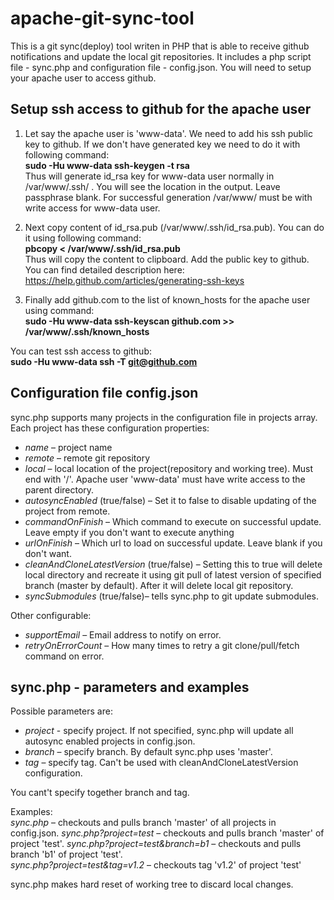apache-git-sync-tool
====================

This is a git sync(deploy) tool writen in PHP that is able to receive github notifications and update the local git repositories. 
It includes a php script file - sync.php and configuration file - config.json.
You will need to setup your apache user to access github.

Setup ssh access to github for the apache user
----------------

1. Let say the apache user is 'www-data'. We need to add his ssh public key to github. If we don't have generated key we need to do it with following command:  
**sudo -Hu www-data ssh-keygen -t rsa**  
Thus will generate id_rsa key for www-data user normally in /var/www/.ssh/ . You will see the location in the output. Leave passphrase blank. For successful generation /var/www/ must be with write access for www-data user.

2. Next copy content of id_rsa.pub (/var/www/.ssh/id_rsa.pub). You can do it using following command:  
**pbcopy < /var/www/.ssh/id_rsa.pub**  
Thus will copy the content to clipboard.
Add the public key to github. You can find detailed description here: https://help.github.com/articles/generating-ssh-keys

3. Finally add github.com to the list of known_hosts for the apache user using command:  
**sudo -Hu www-data ssh-keyscan github.com >> /var/www/.ssh/known_hosts**

You can test ssh access to github:  
**sudo -Hu www-data ssh -T git@github.com**


Configuration file config.json
--------------------

sync.php supports many projects in the configuration file in projects array.
Each project has these configuration properties:  
* *name* – project name  
* *remote* – remote git repository  
* *local* – local location of the project(repository and working tree). Must end with  '/'. Apache user 'www-data' must have write access to the parent directory.
* *autosyncEnabled* (true/false) – Set it to false to disable updating of the project from remote.  
* *commandOnFinish* – Which command to execute on successful update. Leave empty if you don't want to execute anything  
* *urlOnFinish* – Which url to load on successful update. Leave blank if you don't want.  
* *cleanAndCloneLatestVersion* (true/false) – Setting this to true will delete local directory and recreate it using git pull of latest version of specified branch (master by default). After it will delete local git repository.  
* *syncSubmodules* (true/false)– tells sync.php to git update submodules.   

Other configurable:  
* *supportEmail* – Email address to notify on error.
* *retryOnErrorCount* – How many times to retry a git clone/pull/fetch command on error. 


sync.php - parameters and examples
-------------------

Possible parameters are:
* *project* - specify project. If not specified, sync.php will update all autosync enabled projects in config.json.
* *branch* – specify branch. By default sync.php uses 'master'.
* *tag* – specify tag. Can't be used with cleanAndCloneLatestVersion configuration.

You cant't specify together branch and tag.

Examples:  
*sync.php* – checkouts and pulls branch 'master' of all projects in config.json.
*sync.php?project=test* – checkouts and pulls branch 'master' of project 'test'.
*sync.php?project=test&branch=b1* – checkouts and pulls branch 'b1' of project 'test'.  
*sync.php?project=test&tag=v1.2* – checkouts tag 'v1.2' of project 'test' 

sync.php makes hard reset of working tree to discard local changes.


